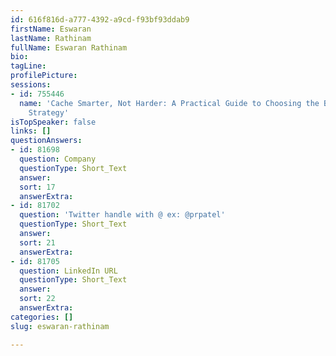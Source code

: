 ```yaml
---
id: 616f816d-a777-4392-a9cd-f93bf93ddab9
firstName: Eswaran
lastName: Rathinam
fullName: Eswaran Rathinam
bio:
tagLine:
profilePicture:
sessions:
- id: 755446
  name: 'Cache Smarter, Not Harder: A Practical Guide to Choosing the Best Caching
    Strategy'
isTopSpeaker: false
links: []
questionAnswers:
- id: 81698
  question: Company
  questionType: Short_Text
  answer:
  sort: 17
  answerExtra:
- id: 81702
  question: 'Twitter handle with @ ex: @prpatel'
  questionType: Short_Text
  answer:
  sort: 21
  answerExtra:
- id: 81705
  question: LinkedIn URL
  questionType: Short_Text
  answer:
  sort: 22
  answerExtra:
categories: []
slug: eswaran-rathinam

---
```


